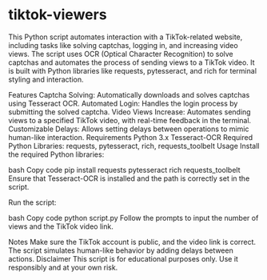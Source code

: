 # tiktok-viewers
This Python script automates interaction with a TikTok-related website, including tasks like solving captchas, logging in, and increasing video views. The script uses OCR (Optical Character Recognition) to solve captchas and automates the process of sending views to a TikTok video. It is built with Python libraries like requests, pytesseract, and rich for terminal styling and interaction.

Features
Captcha Solving: Automatically downloads and solves captchas using Tesseract OCR.
Automated Login: Handles the login process by submitting the solved captcha.
Video Views Increase: Automates sending views to a specified TikTok video, with real-time feedback in the terminal.
Customizable Delays: Allows setting delays between operations to mimic human-like interaction.
Requirements
Python 3.x
Tesseract-OCR
Required Python Libraries: requests, pytesseract, rich, requests_toolbelt
Usage
Install the required Python libraries:

bash
Copy code
pip install requests pytesseract rich requests_toolbelt
Ensure that Tesseract-OCR is installed and the path is correctly set in the script.

Run the script:

bash
Copy code
python script.py
Follow the prompts to input the number of views and the TikTok video link.

Notes
Make sure the TikTok account is public, and the video link is correct.
The script simulates human-like behavior by adding delays between actions.
Disclaimer
This script is for educational purposes only. Use it responsibly and at your own risk.

